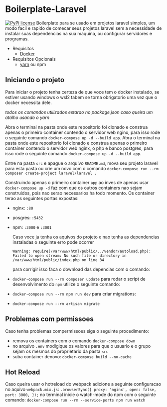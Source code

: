 # Boilerplate-Laravel

[![PyPi license](https://badgen.net/pypi/license/pip/)](https://pypi.com/project/pip/)
Boilerplate para se usado em projetos laravel simples, um modo facil e rapido de comecar seus projetos laravel sem a necessidade de instalar suas dependencias na sua maquina, ou configurar servidores e programas.

- Requisitos
  - [Docker](https://www.docker.com/products/docker-desktop)
- Requisitos Opcionais
  - [yarn](https://classic.yarnpkg.com/lang/en/docs/install/#mac-stable) ou npm

## Iniciando o projeto

Para iniciar o projeto tenha certeza de que voce tem o docker instalado, se estiver usando windows o wsl2 tabem se torna obrigatorio uma vez que o docker necessita dele.

_todos os comandos utilizados estarao no package.json caso queira um atalho usando o yarn_

Abra o terminal na pasta onde este repositorio foi clonado e construa apenas o primeiro container contendo o servidor web nginx, para isso rode o seguinte comando `docker-compose up -d --build app`.
Abra o terminal na pasta onde este repositorio foi clonado e construa apenas o primeiro container contendo o servidor web nginx, o php e banco postgres, para isso rode o seguinte comando `docker-compose up -d --build app`.

Entre na pasta `src` e apague o arquivo `README.md`, mova seu projeto laravel para esta pasta ou crie um novo com o comando `docker-compose run --rm composer create-project laravel/laravel .`

Construindo apenas o primeiro container `app` ao inves de apenas usar `docker-compose up -d` faz com que os outros containers nao sejam construidos, pois nao serao necessarios ha todo momento.
Os container terao as seguintes portas expostas:

- nginx: `:80`
- posgres: `:5432`
- npm: `:3000` e `:3001`

  Caso voce ja tenha os aquivos do projeto e nao tenha as dependencias instaladas o seguinte erro pode ocorrer

  `Warning: require(/var/www/html/public/../vendor/autoload.php): Failed to open stream: No such file or directory in /var/www/html/public/index.php on line 34`

  para corrigir isso faca o download das depencias com o comando:

- `docker-compose run --rm composer update`
  para rodar o script de desenvolvimento do `npm` utilize o seguinte comando:
- `docker-compose run --rm npm run dev`
  para criar migrations:
- `docker-compose run --rm artisan migrate`

## Problemas com permissoes

Caso tenha problemas compermissoes siga o seguinte procedimento:

- remova os containers com o comando `docker-compose down`
- no arquivo `.env` modigique os valores para que o usuario e o grupo sejam os mesmos do proprietario da pasta `src`
- suba container denovo: `docker-compose build --no-cache`

## Hot Reload

Caso queira usar o hotreload do webpack adicione a seguinte configuracao no aquivo `webpack.mix.js`:
`.browserSync({ proxy: 'nginx', open: false, port: 3000, });`
no terminal inicie o watch-mode do npm com o seguinte comando:
`docker-compose run --rm --service-ports npm run watch`
